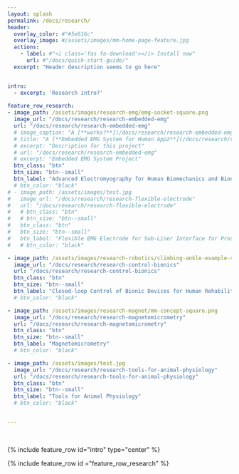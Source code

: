 ```yaml
---
layout: splash
permalink: /docs/research/
header:
  overlay_color: #"#5e616c"
  overlay_image: #/assets/images/mm-home-page-feature.jpg
  actions:
    - label: #"<i class='fas fa-download'></i> Install now"
      url: #"/docs/quick-start-guide/"
  excerpt: "Header description seems to go here"


intro: 
  - excerpt: 'Research intro?'
  
feature_row_research:
- image_path: /assets/images/research-emg/emg-socket-square.png
  image_url: "/docs/research/research-embedded-emg" 
  url: "/docs/research/research-embedded-emg" 
  # image_caption: "A [**works?**](/docs/research/research-embedded-emg)"
  # title: "A [**Embedded EMG System for Human App2**](/docs/research/research-embedded-emg)"
  # excerpt: "Description for this project"
  # url: "/docs/research/research-embedded-emg" 
  # excerpt: "Embedded EMG System Project"
  btn_class: "btn"
  btn_size: "btn--small"
  btn_label: "Advanced Electromyography for Human Biomechanics and Bionics Research"
  # btn_color: "black"
# - image_path: /assets/images/test.jpg
#   image_url: "/docs/research/research-flexible-electrode" 
#   url: "/docs/research/research-flexible-electrode" 
#   # btn_class: "btn"
#   # btn_size: "btn--small"
#   btn_class: "btn"
#   btn_size: "btn--small"  
#   btn_label: "Flexible EMG Electrode for Sub-Liner Interface for Prosthesis"
#   # btn_color: "black"

- image_path: /assets/images/research-robotics/climbing-ankle-example-square.png
  image_url: "/docs/research/research-control-bionics" 
  url: "/docs/research/research-control-bionics" 
  btn_class: "btn"
  btn_size: "btn--small"
  btn_label: "Closed-loop Control of Bionic Devices for Human Rehabilitation and Augmentation"
  # btn_color: "black"

- image_path: /assets/images/research-magnet/mm-concept-square.png
  image_url: "/docs/research/research-magnetomicrometry" 
  url: "/docs/research/research-magnetomicrometry" 
  btn_class: "btn"
  btn_size: "btn--small"
  btn_label: "Magnetomicrometry"
  # btn_color: "black"

- image_path: /assets/images/test.jpg
  image_url: "/docs/research/research-tools-for-animal-physiology" 
  url: "/docs/research/research-tools-for-animal-physiology"
  btn_class: "btn"
  btn_size: "btn--small"
  btn_label: "Tools for Animal Physiology"
  # btn_color: "black"


---
```


<!-- https://github.com/mmistakes/minimal-mistakes/blob/master/docs/_pages/home.md -->
<br />


{% include feature_row id="intro" type="center" %}

{% include feature_row id ="feature_row_research" %}


<!-- {% include feature_row id="feature_row1" type="left" %} -->

<!-- {% include feature_row id="feature_row2" type="left" %}

{% include feature_row id="feature_row3" type="left" %}

{% include feature_row id="feature_row4" type="left" %} -->

<!-- {% include feature_row id="feature_row5" type="right" %} -->